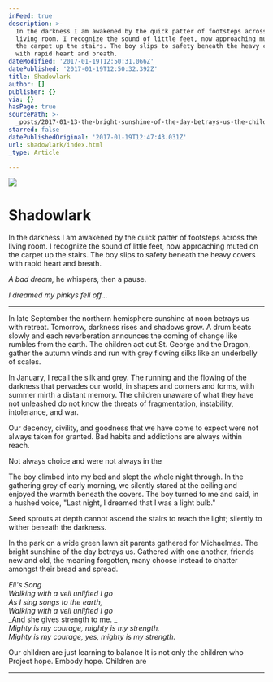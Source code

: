 ```yaml
---
inFeed: true
description: >-
  In the darkness I am awakened by the quick patter of footsteps across the
  living room. I recognize the sound of little feet, now approaching muted on
  the carpet up the stairs. The boy slips to safety beneath the heavy covers
  with rapid heart and breath.
dateModified: '2017-01-19T12:50:31.066Z'
datePublished: '2017-01-19T12:50:32.392Z'
title: Shadowlark
author: []
publisher: {}
via: {}
hasPage: true
sourcePath: >-
  _posts/2017-01-13-the-bright-sunshine-of-the-day-betrays-us-the-children-act.md
starred: false
datePublishedOriginal: '2017-01-19T12:47:43.031Z'
url: shadowlark/index.html
_type: Article

---
```

![](https://the-grid-user-content.s3-us-west-2.amazonaws.com/16b46ffe-07cb-4652-94fa-9fba3d3b5327.jpg)

# Shadowlark

In the darkness I am awakened by the quick patter of footsteps across the living room. I recognize the sound of little feet, now approaching muted on the carpet up the stairs. The boy slips to safety beneath the heavy covers with rapid heart and breath.

_A bad dream,_ he whispers, then a pause.

_I dreamed my pinkys fell off..._

---

In late September the northern hemisphere sunshine at noon betrays us with retreat. Tomorrow, darkness rises and shadows grow. A drum beats slowly and each reverberation announces the coming of change like rumbles from the earth. The children act out St. George and the Dragon, gather the autumn winds and run with grey flowing silks like an underbelly of scales.

In January, I recall the silk and grey. The running and the flowing of the darkness that pervades our world, in shapes and corners and forms, with summer mirth a distant memory. The children unaware of what they have not unleashed do not know the threats of fragmentation, instability, intolerance, and war.

Our decency, civility, and goodness that we have come to expect were not always taken for granted. Bad habits and addictions are always within reach.

Not always choice and were not always in the

The boy climbed into my bed and slept the whole night through. In the gathering grey of early morning, we silently stared at the ceiling and enjoyed the warmth beneath the covers. The boy turned to me and said, in a hushed voice, "Last night, I dreamed that I was a light bulb."

Seed sprouts at depth cannot ascend the stairs to reach the light; silently to wither beneath the darkness.

In the park on a wide green lawn sit parents gathered for Michaelmas. The bright sunshine of the day betrays us. Gathered with one another, friends new and old, the meaning forgotten, many choose instead to chatter amongst their bread and spread.

_Eli's Song_  
_Walking with a veil unlifted I go_  
_As I sing songs to the earth,_  
_Walking with a veil unlifted I go_  
_And she gives strength to me. _  
_Mighty is my courage, mighty is my strength,_  
_Mighty is my courage, yes, mighty is my strength._

Our children are just learning to balance It is not only the children who Project hope. Embody hope. Children are

---